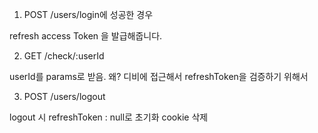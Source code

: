 1. POST /users/login에 성공한 경우 

  refresh access Token 을 발급해줍니다.
  
2. GET /check/:userId

  userId를 params로 받음. 
  왜? 디비에 접근해서 refreshToken을 검증하기 위해서
  
3. POST /users/logout

  logout 시 refreshToken : null로 초기화
  cookie 삭제
